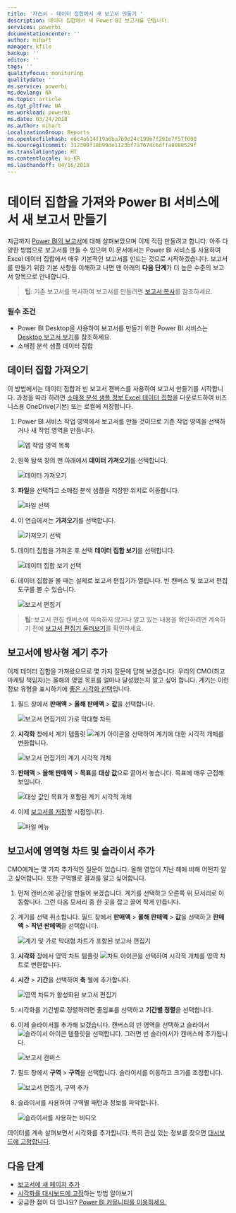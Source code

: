 ```yaml
---
title: '자습서 - 데이터 집합에서 새 보고서 만들기 '
description: 데이터 집합에서 새 Power BI 보고서를 만듭니다.
services: powerbi
documentationcenter: ''
author: mihart
manager: kfile
backup: ''
editor: ''
tags: ''
qualityfocus: monitoring
qualitydate: ''
ms.service: powerbi
ms.devlang: NA
ms.topic: article
ms.tgt_pltfrm: NA
ms.workload: powerbi
ms.date: 03/24/2018
ms.author: mihart
LocalizationGroup: Reports
ms.openlocfilehash: e6c4a614f19a6ba7b9e24c199b7f291e7f57f098
ms.sourcegitcommit: 312390f18b99de1123bf7a7674c6dffa8088529f
ms.translationtype: HT
ms.contentlocale: ko-KR
ms.lasthandoff: 04/16/2018
---
```

# <a name="create-a-new-report-in-power-bi-service-by-importing-a-dataset"></a>데이터 집합을 가져와 Power BI 서비스에서 새 보고서 만들기
지금까지 [Power BI의 보고서](service-reports.md)에 대해 살펴보았으며 이제 직접 만들려고 합니다. 아주 다양한 방법으로 보고서를 만들 수 있으며 이 문서에서는 Power BI 서비스를 사용하여 Excel 데이터 집합에서 매우 기본적인 보고서를 만드는 것으로 시작하겠습니다. 보고서를 만들기 위한 기본 사항을 이해하고 나면 맨 아래의 **다음 단계**가 더 높은 수준의 보고서 항목으로 안내합니다.  

> **팁**: 기존 보고서를 복사하여 보고서를 만들려면 [보고서 복사](power-bi-report-copy.md)를 참조하세요.
> 
### <a name="prerequisites"></a>필수 조건
- Power BI Desktop을 사용하여 보고서를 만들기 위한 Power BI 서비스는 [Desktop 보고서 보기](desktop-report-view.md)를 참조하세요.  
- 소매점 분석 샘플 데이터 집합

## <a name="import-the-dataset"></a>데이터 집합 가져오기
이 방법에서는 데이터 집합과 빈 보고서 캔버스를 사용하여 보고서 만들기를 시작합니다. 과정을 따라 하려면 [소매점 분석 샘플 정보 Excel 데이터 집합](http://go.microsoft.com/fwlink/?LinkId=529778)을 다운로드하여 비즈니스용 OneDrive(기본) 또는 로컬에 저장합니다.

1. Power BI 서비스 작업 영역에서 보고서를 만들 것이므로 기존 작업 영역을 선택하거나 새 작업 영역을 만듭니다.
   
   ![앱 작업 영역 목록](media/service-report-create-new/power-bi-workspaces2.png)
2. 왼쪽 탐색 창의 맨 아래에서 **데이터 가져오기**를 선택합니다.
   
   ![데이터 가져오기](media/service-report-create-new/power-bi-get-data3.png)
3. **파일**을 선택하고 소매점 분석 샘플을 저장한 위치로 이동합니다.
   
    ![파일 선택](media/service-report-create-new/power-bi-select-files.png)
4. 이 연습에서는 **가져오기**를 선택합니다.
   
   ![가져오기 선택](media/service-report-create-new/power-bi-import.png)
5. 데이터 집합을 가져온 후 선택 **데이터 집합 보기**를 선택합니다.
   
   ![데이터 집합 보기 선택](media/service-report-create-new/power-bi-view-dataset.png)
6. 데이터 집합을 볼 때는 실제로 보고서 편집기가 열립니다.  빈 캔버스 및 보고서 편집 도구를 볼 수 있습니다.
   
   ![보고서 편집기](media/service-report-create-new/power-bi-blank-report.png)

> **팁**: 보고서 편집 캔버스에 익숙하지 않거나 알고 있는 내용을 확인하려면 계속하기 전에 [보고서 편집기 둘러보기](service-the-report-editor-take-a-tour.md)를 확인하세요.
> 
> 

## <a name="add-a-radial-gauge-to-the-report"></a>보고서에 방사형 계기 추가
이제 데이터 집합을 가져왔으므로 몇 가지 질문에 답해 보겠습니다.  우리의 CMO(최고 마케팅 책임자)는 올해의 영엽 목표를 얼마나 달성했는지 알고 싶어 합니다. 계기는 이런 정보 유형을 표시하기에 [좋은 시각화 선택](power-bi-report-visualizations.md)입니다.

1. 필드 창에서 **판매액** > **올해 판매액** > **값**을 선택합니다.
   
    ![보고서 편집기의 가로 막대형 차트](media/service-report-create-new/power-bi-report-step1.png)
2. **시각화** 창에서 계기 템플릿 ![계기 아이콘](media/service-report-create-new/powerbi-gauge-icon.png)을 선택하여 계기에 대한 시각적 개체를 변환합니다.
   
    ![보고서 편집기의 계기 시각적 개체](media/service-report-create-new/power-bi-report-step2.png)
3. **판매액** > **올해 판매액** > **목표**를 **대상 값**으로 끌어서 놓습니다. 목표에 매우 근접해 보입니다.
   
    ![대상 값인 목표가 포함된 계기 시각적 개체](media/service-report-create-new/power-bi-report-step3.png)
4. 이제 [보고서를 저장](service-report-save.md)할 시점입니다.
   
   ![파일 메뉴](media/service-report-create-new/powerbi-save.png)

## <a name="add-an-area-chart-and-slicer-to-the-report"></a>보고서에 영역형 차트 및 슬라이서 추가
CMO에게는 몇 가지 추가적인 질문이 있습니다. 올해 영업이 지난 해에 비해 어떤지 알고 싶어합니다. 또한 구역별로 결과를 알고 싶어합니다.

1. 먼저 캔버스에 공간을 만들어 보겠습니다. 계기를 선택하고 오른쪽 위 모서리로 이동합니다. 그런 다음 모서리 중 한 곳을 잡고 끌어 작게 만듭니다.
2. 계기를 선택 취소합니다. 필드 창에서 **판매액** > **올해 판매액** > **값**을 선택하고 **판매액** > **작년 판매액**을 선택합니다.
   
    ![계기 및 가로 막대형 차트가 포함된 보고서 편집기](media/service-report-create-new/power-bi-report-step4.png)
3. **시각화** 창에서 영역 차트 템플릿 ![차트 아이콘](media/service-report-create-new/power-bi-areachart-icon.png)을 선택하여 시각적 개체를 영역 차트로 변환합니다.
4. **시간** > **기간**을 선택하여 **축** 웰에 추가합니다.
   
    ![영역 차트가 활성화된 보고서 편집기](media/service-report-create-new/power-bi-report-step5.png)
5. 시각화를 기간별로 정렬하려면 줄임표를 선택하고 **기간별 정렬**을 선택합니다.
6. 이제 슬라이서를 추가해 보겠습니다. 캔버스의 빈 영역을 선택하고 슬라이서 ![슬라이서 아이콘](media/service-report-create-new/power-bi-slicer-icon.png)    템플릿을 선택합니다. 그러면 빈 슬라이서가 캔버스에 추가됩니다.
   
    ![보고서 캔버스](media/service-report-create-new/power-bi-report-step6.png)    
7. 필드 창에서 **구역** > **구역**을 선택합니다. 슬라이서를 이동하고 크기를 조정합니다.
   
    ![보고서 편집기, 구역 추가](media/service-report-create-new/power-bi-report-step7.png)  
8. 슬라이서를 사용하여 구역별 패턴과 정보를 파악합니다.
   
   ![슬라이서를 사용하는 비디오](media/service-report-create-new/power-bi-slicer-video2.gif)  

데이터를 계속 살펴보면서 시각화를 추가합니다. 특히 관심 있는 정보를 찾으면 [대시보드에 고정합니다](service-dashboard-pin-tile-from-report.md).

## <a name="next-steps"></a>다음 단계
* [보고서에 새 페이지 추가](power-bi-report-add-page.md)  
* [시각화를 대시보드에 고정](service-dashboard-pin-tile-from-report.md)하는 방법 알아보기   
* 궁금한 점이 더 있나요? [Power BI 커뮤니티를 이용하세요.](http://community.powerbi.com/)

